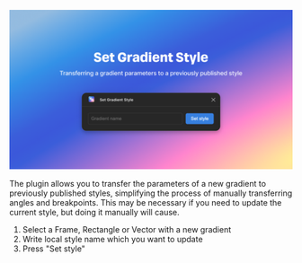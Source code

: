 ![Image alt](https://github.com/Ravil-Shafikov/Set-Gradient-Style/blob/main/Assets/Thumbnail.png?raw=true)

The plugin allows you to transfer the parameters of a new gradient to previously published styles, simplifying the process of manually transferring angles and breakpoints. This may be necessary if you need to update the current style, but doing it manually will cause.

1. Select a Frame, Rectangle or Vector with a new gradient
2. Write local style name which you want to update
3. Press "Set style"

